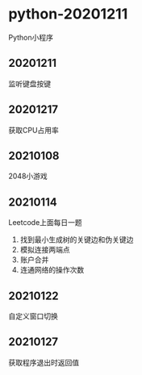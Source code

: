 # python-20201211
Python小程序

## 20201211  
监听键盘按键

## 20201217  
获取CPU占用率

## 20210108
2048小游戏

## 20210114
Leetcode上面每日一题  
1. 找到最小生成树的关键边和伪关键边  
2. 模拟连接两端点  
3. 账户合并  
4. 连通网络的操作次数  

## 20210122  
自定义窗口切换  

## 20210127
获取程序退出时返回值
